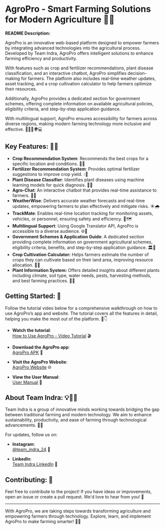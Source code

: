 # AgroPro - Smart Farming Solutions for Modern Agriculture 🌾🤖

**README Description:**

AgroPro is an innovative web-based platform designed to empower farmers by integrating advanced technologies into the agricultural process. Developed by Team Indra, AgroPro offers intelligent solutions to enhance farming efficiency and productivity.

With features such as crop and fertilizer recommendations, plant disease classification, and an interactive chatbot, AgroPro simplifies decision-making for farmers. The platform also includes real-time weather updates, asset tracking, and a crop cultivation calculator to help farmers optimize their resources.

Additionally, AgroPro provides a dedicated section for government schemes, offering complete information on available agricultural policies, eligibility criteria, and step-by-step application guidance.

With multilingual support, AgroPro ensures accessibility for farmers across diverse regions, making modern farming technology more inclusive and effective. 🚜🌱💡🌍💻

## Key Features: 🚜💡

- **Crop Recommendation System**: Recommends the best crops for a specific location and conditions. 🌱🌾  
- **Fertilizer Recommendation System**: Provides optimal fertilizer suggestions to improve crop yield. 💧🌾  
- **Plant Disease Classifier**: Identifies plant diseases using machine learning models for quick diagnosis. 🔬🌿  
- **Agro-Chat**: An interactive chatbot that provides real-time assistance to farmers. 🤖💬  
- **WeatherWise**: Delivers accurate weather forecasts and real-time updates, empowering farmers to plan effectively and mitigate risks. ☀️🌧️  
- **TrackMate**: Enables real-time location tracking for monitoring assets, vehicles, or personnel, ensuring safety and efficiency. 📍🗺️  
- **Multilingual Support**: Using Google Translator API, AgroPro is accessible to a diverse audience. 🌐💬
- **Government Schemes & Application Guide**: A dedicated section providing complete information on government agricultural schemes, eligibility criteria, benefits, and step-by-step application guidance. 🏛️📜
- **Crop Cultivation Calculator:** Helps farmers estimate the number of crops they can cultivate based on their land area, improving resource allocation. 📏🌾
- **Plant Information System:** Offers detailed insights about different plants including climate, soil type, water needs, pests, harvesting methods, and best farming practices. 🌿📘

## Getting Started: 🚀
Follow the tutorial video below for a comprehensive walkthrough on how to use AgroPro’s app and website. The tutorial covers all the features in detail, helping you make the most out of the platform. 🎥👇

- **Watch the tutorial**:  
  [How to Use AgroPro - Video Tutorial](https://www.youtube.com/watch?v=MxAH505KqQE&t=22s) 🎬

- **Download the AgroPro app**:  
  [AgroPro APK](https://apkpure.com/agropro/com.example.agro_pro) 📲

- **Visit the AgroPro Website**:  
  [AgroPro Website](https://teamindra-agro-pro.netlify.app/) 🌐

- **View the User Manual**:  
  [User Manual](https://drive.google.com/file/d/19YBkVVKo-BtICNP_DzPVzWSYZByrt0RZ/view?usp=drive_link) 📃

## About Team Indra: 💡👨‍💻
Team Indra is a group of innovative minds working towards bridging the gap between traditional farming and modern technology. We aim to enhance sustainability, productivity, and ease of farming through technological advancements. 🌿✨

For updates, follow us on:

- **Instagram**:  
  [@team_indra_24](https://www.instagram.com/team_indra_24/) 📸

- **LinkedIn**:  
  [Team Indra LinkedIn](https://www.linkedin.com/company/team-indra-gcek/) 🔗

## Contributing: 🤝
Feel free to contribute to the project! If you have ideas or improvements, open an issue or create a pull request. We'd love to hear from you! 🌱

---

With AgroPro, we are taking steps towards transforming agriculture and empowering farmers through technology. Explore, learn, and implement AgroPro to make farming smarter! 🌾💡
